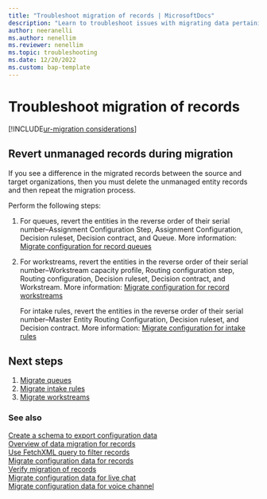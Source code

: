 ```yaml
---
title: "Troubleshoot migration of records | MicrosoftDocs"
description: "Learn to troubleshoot issues with migrating data pertaining to records enabled for unified routing from source to target environments in Omnichannel for Customer Service."
author: neeranelli
ms.author: nenellim
ms.reviewer: nenellim
ms.topic: troubleshooting
ms.date: 12/20/2022
ms.custom: bap-template
---
```


# Troubleshoot migration of records

[!INCLUDE[ur-migration considerations](../includes/cc-ur-migration-considerations.md)]

## Revert unmanaged records during migration

If you see a difference in the migrated records between the source and target organizations, then you must delete the unmanaged entity records and then repeat the migration process. 

Perform the following steps:

1. For queues, revert the entities in the reverse order of their serial number&ndash;Assignment Configuration Step, Assignment Configuration, Decision ruleset, Decision contract, and Queue. More information: [Migrate configuration for record queues](migrate-config-data-for-records.md#migrate-configuration-for-record-queues)

2. For workstreams, revert the entities in the reverse order of their serial number&ndash;Workstream capacity profile, Routing configuration step, Routing configuration, Decision ruleset, Decision contract, and Workstream. More information: [Migrate configuration for record workstreams](migrate-config-data-for-records.md#migrate-configuration-for-record-workstreams)
    
   For intake rules, revert the entities in the reverse order of their serial number&ndash;Master Entity Routing Configuration, Decision ruleset, and Decision contract. More information: [Migrate configuration for intake rules](migrate-config-data-for-records.md#migrate-configuration-for-intake-rules-for-record-routing)
    
## Next steps

1. [Migrate queues](migrate-config-data-for-records.md#migrate-configuration-for-record-queues)  
2. [Migrate intake rules](migrate-config-data-for-records.md#migrate-configuration-for-intake-rules-for-record-routing)  
3. [Migrate workstreams](migrate-config-data-for-records.md#migrate-configuration-for-record-workstreams)  

### See also

[Create a schema to export configuration data](/power-platform/admin/create-schema-export-configuration-data)  
[Overview of data migration for records](migrate-config-data-for-records-overview.md)  
[Use FetchXML query to filter records](use-fetchxml-filter-records.md)  
[Migrate configuration data for records](migrate-config-data-for-records.md)  
[Verify migration of records](migrate-config-data-verify.md)  
[Migrate configuration data for live chat](migrate-config-data-for-live-chat.md)  
[Migrate configuration data for voice channel](migrate-config-data-for-voice-channel.md)   
